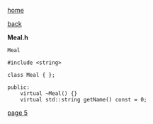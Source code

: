 [home](./page01.md)

[back](./page03.md)

**Meal.h**

```
Meal
```

```
#include <string>
```

```
class Meal { };
```

```
public:
    virtual ~Meal() {}
    virtual std::string getName() const = 0;
```



[page 5](./page05.md)
